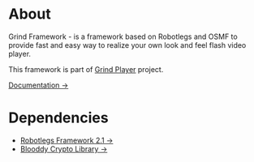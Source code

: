 # About

Grind Framework - is a framework based on Robotlegs and OSMF to provide fast and easy way to realize your own look and feel flash video player.

This framework is part of [Grind Player](https://github.com/kutu/GrindPlayer) project.

[Documentation &rarr;](http://osmfhls.kutu.ru/docs/grind/)

# Dependencies

- [Robotlegs Framework 2.1 &rarr;](http://www.robotlegs.org/)
- [Blooddy Crypto Library &rarr;](http://www.blooddy.by/crypto/)
